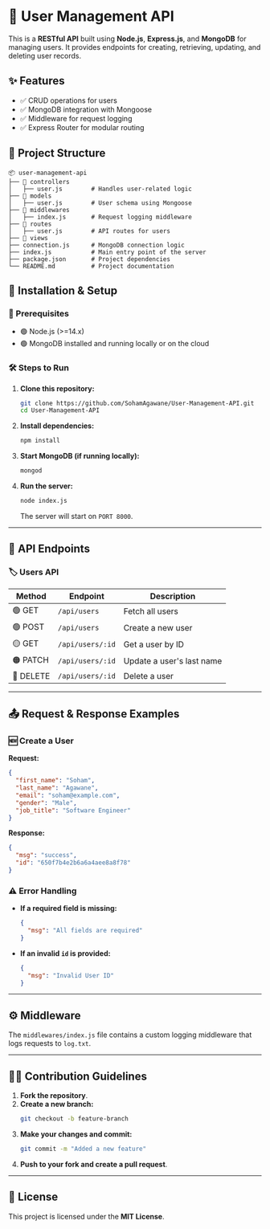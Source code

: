 # 📌 User Management API

This is a **RESTful API** built using **Node.js**, **Express.js**, and **MongoDB** for managing users. It provides endpoints for creating, retrieving, updating, and deleting user records.

## ✨ Features
- ✅ CRUD operations for users
- ✅ MongoDB integration with Mongoose
- ✅ Middleware for request logging
- ✅ Express Router for modular routing

## 📂 Project Structure
```
📦 user-management-api
├── 📁 controllers
│   ├── user.js        # Handles user-related logic
├── 📁 models
│   ├── user.js        # User schema using Mongoose
├── 📁 middlewares
│   ├── index.js       # Request logging middleware
├── 📁 routes
│   ├── user.js        # API routes for users
├── 📁 views
├── connection.js      # MongoDB connection logic
├── index.js           # Main entry point of the server
├── package.json       # Project dependencies
└── README.md          # Project documentation
```

## 🚀 Installation & Setup

### 📌 Prerequisites
- 🟢 Node.js (>=14.x)
- 🟢 MongoDB installed and running locally or on the cloud

### 🛠 Steps to Run
1. **Clone this repository:**
   ```sh
   git clone https://github.com/SohamAgawane/User-Management-API.git
   cd User-Management-API
   ```
2. **Install dependencies:**
   ```sh
   npm install
   ```
3. **Start MongoDB (if running locally):**
   ```sh
   mongod
   ```
4. **Run the server:**
   ```sh
   node index.js
   ```
   The server will start on `PORT 8000`.

---

## 📡 API Endpoints

### 🏷 Users API

| Method | Endpoint         | Description               |
|--------|----------------|---------------------------|
| 🟢 GET    | `/api/users`   | Fetch all users         |
| 🟢 POST   | `/api/users`   | Create a new user       |
| 🟡 GET    | `/api/users/:id` | Get a user by ID       |
| 🟠 PATCH  | `/api/users/:id` | Update a user's last name |
| 🔴 DELETE | `/api/users/:id` | Delete a user         |

---

## 📤 Request & Response Examples

### 🆕 Create a User
**Request:**
```json
{
  "first_name": "Soham",
  "last_name": "Agawane",
  "email": "soham@example.com",
  "gender": "Male",
  "job_title": "Software Engineer"
}
```
**Response:**
```json
{
  "msg": "success",
  "id": "650f7b4e2b6a6a4aee8a8f78"
}
```

### ⚠️ Error Handling
- **If a required field is missing:**
  ```json
  {
    "msg": "All fields are required"
  }
  ```
- **If an invalid `id` is provided:**
  ```json
  {
    "msg": "Invalid User ID"
  }
  ```

---

## ⚙ Middleware
The `middlewares/index.js` file contains a custom logging middleware that logs requests to `log.txt`.

---

## 👨‍💻 Contribution Guidelines
1. **Fork the repository**.
2. **Create a new branch:**
   ```sh
   git checkout -b feature-branch
   ```
3. **Make your changes and commit:**
   ```sh
   git commit -m "Added a new feature"
   ```
4. **Push to your fork and create a pull request**.

---

## 📜 License
This project is licensed under the **MIT License**.

